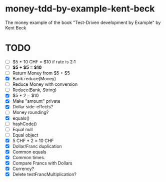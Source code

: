 # money-tdd-by-example-kent-beck
The money example of the book "Test-Driven development by Example" by Kent Beck

# TODO
- [ ] $5 + 10 CHF = $10 if rate is 2:1
- [ ] **$5 + $5 = $10**
- [ ] Return Money from $5 + $5
- [x] Bank.reduce(Money)
- [ ] Reduce Money with conversion
- [ ] Reduce(Bank, String)
- [x] $5 * 2 = $10
- [x] Make "amount" private
- [x] Dollar side-effects?
- [ ] Money rounding?
- [x] equals()
- [ ] hashCode()
- [ ] Equal null
- [ ] Equal object
- [x] 5 CHF * 2 = 10 CHF
- [x] Dollar/Franc duplication
- [x] Common equals
- [x] Common times.
- [x] Compare Francs with Dollars
- [x] Currency?
- [x] Delete testFrancMultiplication?